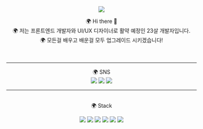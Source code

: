 <div align=center>
<img src="https://capsule-render.vercel.app/api?type=wave&color=auto&height=300&section=header&text=UBBA%20WORLD&fontSize=90" />


🌍 Hi there 👋 <br>
🌍 저는 프론트엔드 개발자와 UI/UX 디자이너로 활약 예정인 23살 개발자입니다. <br>
🌍 모든걸 배우고 배운걸 모두 업그레이드 시키겠습니다!<br>

<br>
  <hr>
🌍 SNS
<br>
 <a href="#" target="_blank"><img src="https://img.shields.io/badge/GitHub-0B2C4A?style=flat-square&logo=actigraph&logoColor=white"/></a>
  <a href="#" target="_blank"><img src="https://img.shields.io/badge/Blog-68BC71?style=flat-square&logo=aboutdotme&logoColor=white"/></a>
  <a href="#" target="_blank"><img src="https://img.shields.io/badge/insect8366@gmail.com-31A8FF?style=flat-square&logo=gmail&logoColor=white"/></a>

  <hr>
  <br>
  🌍 Stack
  <br>
  
  <a href="#" target="_blank"><img src="https://img.shields.io/badge/HTML-E34F26?style=flat-square&logo=html5&logoColor=white"/></a>
  <a href="#" target="_blank"><img src="https://img.shields.io/badge/CSS-1572B6?style=flat-square&logo=css3&logoColor=white"/></a>
  <a href="#" target="_blank"><img src="https://img.shields.io/badge/JAVA SCRIPT-F7DF1E?style=flat-square&logo=javascript&logoColor=white"/></a>
  <a href="#" target="_blank"><img src="https://img.shields.io/badge/React-61DAFB?style=flat-square&logo=react&logoColor=white"/></a>
  <a href="#" target="_blank"><img src="https://img.shields.io/badge/TYPE SCRIPT-3178C6?style=flat-square&logo=typescript&logoColor=white"/></a>
  <a href="#" target="_blank"><img src="https://img.shields.io/badge/FIGMA-F24E1E?style=flat-square&logo=figma&logoColor=white"/></a>
  
 </div>
